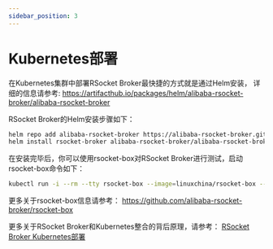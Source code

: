 ```yaml
---
sidebar_position: 3
---
```


# Kubernetes部署

在Kubernetes集群中部署RSocket Broker最快捷的方式就是通过Helm安装， 详细的信息请参考: https://artifacthub.io/packages/helm/alibaba-rsocket-broker/alibaba-rsocket-broker

RSocket Broker的Helm安装步骤如下：

```bash
helm repo add alibaba-rsocket-broker https://alibaba-rsocket-broker.github.io/helm/charts/
helm install rsocket-broker alibaba-rsocket-broker/alibaba-rsocket-broker
```

在安装完毕后，你可以使用rsocket-box对RSocket Broker进行测试，启动rsocket-box命令如下： 

```bash
kubectl run -i --rm --tty rsocket-box --image=linuxchina/rsocket-box --restart=Never --image-pull-policy=Always
```

更多关于rsocket-box信息请参考： https://github.com/alibaba-rsocket-broker/rsocket-box

更多关于RSocket Broker和Kubernetes整合的背后原理，请参考： [RSocket Broker Kubernetes部署](https://github.com/alibaba/alibaba-rsocket-broker/wiki/RSocket-Kubernetes)
